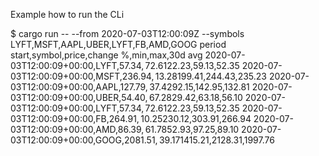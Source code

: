 Example how to run the CLi

$ cargo run -- --from 2020-07-03T12:00:09Z  --symbols LYFT,MSFT,AAPL,UBER,LYFT,FB,AMD,GOOG
period start,symbol,price,change %,min,max,30d avg
2020-07-03T12:00:09+00:00,LYFT,$57.34,72.61%,$22.23,$59.13,$52.35
2020-07-03T12:00:09+00:00,MSFT,$236.94,13.28%,$199.41,$244.43,$235.23
2020-07-03T12:00:09+00:00,AAPL,$127.79,37.42%,$92.15,$142.95,$132.81
2020-07-03T12:00:09+00:00,UBER,$54.40,67.28%,$29.42,$63.18,$56.10
2020-07-03T12:00:09+00:00,LYFT,$57.34,72.61%,$22.23,$59.13,$52.35
2020-07-03T12:00:09+00:00,FB,$264.91,10.25%,$230.12,$303.91,$266.94
2020-07-03T12:00:09+00:00,AMD,$86.39,61.78%,$52.93,$97.25,$89.10
2020-07-03T12:00:09+00:00,GOOG,$2081.51,39.17%,$1415.21,$2128.31,$1997.76
